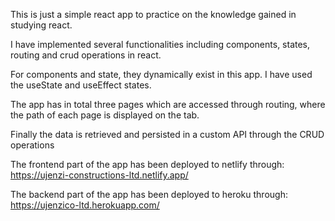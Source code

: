 This is just a simple react app to practice on the knowledge gained in studying react.

I have implemented several functionalities including components, states, routing and crud operations in react.

For components and state, they dynamically exist in this app. I have used the useState and useEffect states.

The app has in total three pages which are accessed through routing, where the path of each page is displayed on the tab.

Finally the data is retrieved and persisted in a custom API through the CRUD operations

The frontend part of the app has been deployed to netlify through: https://ujenzi-constructions-ltd.netlify.app/

The backend part of the app has been deployed to heroku through: https://ujenzico-ltd.herokuapp.com/